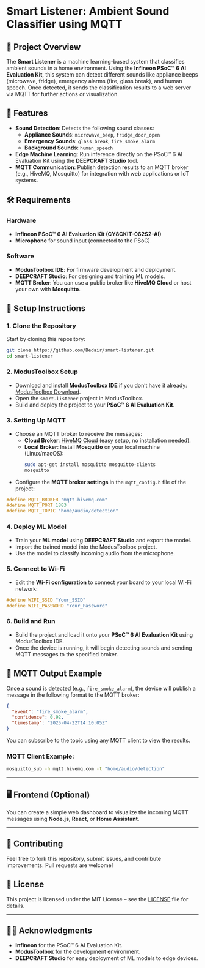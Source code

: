 
# Smart Listener: Ambient Sound Classifier using MQTT

## 🧠 Project Overview
The **Smart Listener** is a machine learning-based system that classifies ambient sounds in a home environment. Using the **Infineon PSoC™ 6 AI Evaluation Kit**, this system can detect different sounds like appliance beeps (microwave, fridge), emergency alarms (fire, glass break), and human speech. Once detected, it sends the classification results to a web server via MQTT for further actions or visualization.

## 🔧 Features
- **Sound Detection**: Detects the following sound classes:
  - **Appliance Sounds**: `microwave_beep`, `fridge_door_open`
  - **Emergency Sounds**: `glass_break`, `fire_smoke_alarm`
  - **Background Sounds**: `human_speech`
- **Edge Machine Learning**: Run inference directly on the PSoC™ 6 AI Evaluation Kit using the **DEEPCRAFT Studio** tool.
- **MQTT Communication**: Publish detection results to an MQTT broker (e.g., HiveMQ, Mosquitto) for integration with web applications or IoT systems.

## 🛠️ Requirements
### Hardware
- **Infineon PSoC™ 6 AI Evaluation Kit (CY8CKIT-062S2-AI)**
- **Microphone** for sound input (connected to the PSoC)

### Software
- **ModusToolbox IDE**: For firmware development and deployment.
- **DEEPCRAFT Studio**: For designing and training ML models.
- **MQTT Broker**: You can use a public broker like **HiveMQ Cloud** or host your own with **Mosquitto**.

## 🚀 Setup Instructions

### 1. **Clone the Repository**
Start by cloning this repository:
```bash
git clone https://github.com/Bedair/smart-listener.git
cd smart-listener
```

### 2. **ModusToolbox Setup**
- Download and install **ModusToolbox IDE** if you don’t have it already: [ModusToolbox Download](https://www.infineon.com/cms/en/design-support/software/modustoolbox/).
- Open the `smart-listener` project in ModusToolbox.
- Build and deploy the project to your **PSoC™ 6 AI Evaluation Kit**.

### 3. **Setting Up MQTT**
- Choose an MQTT broker to receive the messages:
  - **Cloud Broker**: [HiveMQ Cloud](https://www.hivemq.com/mqtt-cloud-broker/) (easy setup, no installation needed).
  - **Local Broker**: Install **Mosquitto** on your local machine (Linux/macOS):
    ```bash
    sudo apt-get install mosquitto mosquitto-clients
    mosquitto
    ```
- Configure the **MQTT broker settings** in the `mqtt_config.h` file of the project:
```c
#define MQTT_BROKER "mqtt.hivemq.com"
#define MQTT_PORT 1883
#define MQTT_TOPIC "home/audio/detection"
```

### 4. **Deploy ML Model**
- Train your **ML model** using **DEEPCRAFT Studio** and export the model.
- Import the trained model into the ModusToolbox project.
- Use the model to classify incoming audio from the microphone.

### 5. **Connect to Wi-Fi**
- Edit the **Wi-Fi configuration** to connect your board to your local Wi-Fi network:
```c
#define WIFI_SSID "Your_SSID"
#define WIFI_PASSWORD "Your_Password"
```

### 6. **Build and Run**
- Build the project and load it onto your **PSoC™ 6 AI Evaluation Kit** using ModusToolbox IDE.
- Once the device is running, it will begin detecting sounds and sending MQTT messages to the specified broker.

## 📡 MQTT Output Example
Once a sound is detected (e.g., `fire_smoke_alarm`), the device will publish a message in the following format to the MQTT broker:
```json
{
  "event": "fire_smoke_alarm",
  "confidence": 0.92,
  "timestamp": "2025-04-22T14:10:05Z"
}
```

You can subscribe to the topic using any MQTT client to view the results.

### MQTT Client Example:
```bash
mosquitto_sub -h mqtt.hivemq.com -t "home/audio/detection"
```

---

## 🖥️ Frontend (Optional)
You can create a simple web dashboard to visualize the incoming MQTT messages using **Node.js**, **React**, or **Home Assistant**.

---

## 🤝 Contributing
Feel free to fork this repository, submit issues, and contribute improvements. Pull requests are welcome!

## 📄 License
This project is licensed under the MIT License – see the [LICENSE](LICENSE) file for details.

---

## 🧑‍💻 Acknowledgments
- **Infineon** for the PSoC™ 6 AI Evaluation Kit.
- **ModusToolbox** for the development environment.
- **DEEPCRAFT Studio** for easy deployment of ML models to edge devices.
